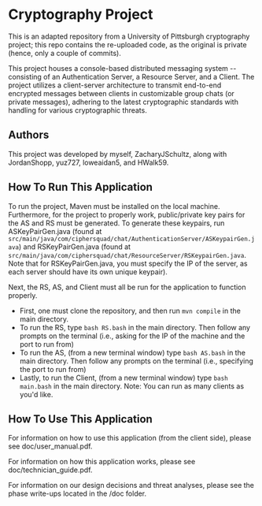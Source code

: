 # Cryptography Project

This is an adapted repository from a University of Pittsburgh cryptography project; this repo contains the re-uploaded code, as the original is private (hence, only a couple of commits).

This project houses a console-based distributed messaging system -- consisting of an Authentication Server, a Resource Server, and a Client. The project utilizes a client-server architecture to transmit end-to-end encrypted messages between clients in customizable group chats (or private messages), adhering to the latest cryptographic standards with handling for various cryptographic threats.


## Authors

This project was developed by myself, ZacharyJSchultz, along with JordanShopp, yuz727, loweaidan5, and HWalk59.


## How To Run This Application

To run the project, Maven must be installed on the local machine. Furthermore, for the project to properly work, public/private key pairs for the AS and RS must be generated. To generate these keypairs, run ASKeyPairGen.java (found at ```src/main/java/com/ciphersquad/chat/AuthenticationServer/ASKeypairGen.java```) and RSKeyPairGen.java (found at ```src/main/java/com/ciphersquad/chat/ResourceServer/RSKeypairGen.java```. Note that for RSKeyPairGen.java, you must specify the IP of the server, as each server should have its own unique keypair).

Next, the RS, AS, and Client must all be run for the application to function properly. 

- First, one must clone the repository, and then run ```mvn compile``` in the main directory.
- To run the RS, type ```bash RS.bash``` in the main directory. Then follow any prompts on the terminal (i.e., asking for the IP of the machine and the port to run from)
- To run the AS, (from a new terminal window) type ```bash AS.bash``` in the main directory. Then follow any prompts on the terminal (i.e., specifying the port to run from)
- Lastly, to run the Client, (from a new terminal window) type ```bash main.bash``` in the main directory. Note: You can run as many clients as you'd like.


## How To Use This Application

For information on how to use this application (from the client side), please see doc/user_manual.pdf. 

For information on how this application works, please see doc/technician_guide.pdf. 

For information on our design decisions and threat analyses, please see the phase write-ups located in the /doc folder. 